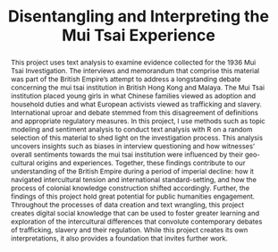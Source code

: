 ---
pid: g2023lam
done: true
title: Disentangling and Interpreting the Mui Tsai Experience
category: Grad Fellowship Project
tags:
- text-analysis
- public-humanities
cohort_year: '2023'
abstract: 'This project uses text analysis to examine evidence collected for the 1936
  Mui Tsai Investigation. The interviews and memorandum that comprise this material
  was part of the British Empire’s attempt to address a longstanding debate concerning
  the mui tsai institution in British Hong Kong and Malaya. The Mui Tsai institution
  placed young girls in what Chinese families viewed as adoption and household duties
  and what European activists viewed as trafficking and slavery. International uproar
  and debate stemmed from this disagreement of definitions and appropriate regulatory
  measures. In this project, I use methods such as topic modeling and sentiment analysis
  to conduct text analysis with R on a random selection of this material to shed light
  on the investigation process. This analysis uncovers insights such as biases in
  interview questioning and how witnesses’ overall sentiments towards the mui tsai
  institution were influenced by their geo-cultural origins and experiences. Together,
  these findings contribute to our understanding of the British Empire during a period
  of imperial decline: how it navigated intercultural tension and international standard-setting,
  and how the process of colonial knowledge construction shifted accordingly. Further,
  the findings of this project hold great potential for public humanities engagement.
  Throughout the processes of data creation and text wrangling, this project creates
  digital social knowledge that can be used to foster greater learning and exploration
  of the intercultural differences that convolute contemporary debates of trafficking,
  slavery and their regulation. While this project creates its own interpretations,
  it also provides a foundation that invites further work.'
pis:
- lam
order: '051'
layout: project
---